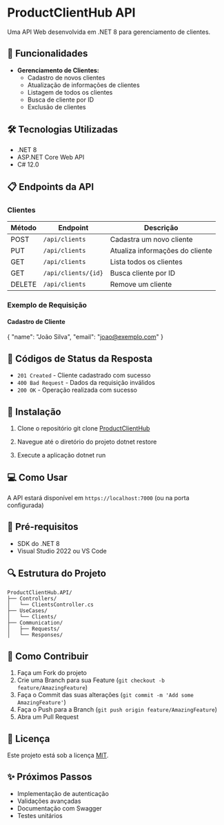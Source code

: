 # ProductClientHub API

Uma API Web desenvolvida em .NET 8 para gerenciamento de clientes.

## 🚀 Funcionalidades

- **Gerenciamento de Clientes:**
  - Cadastro de novos clientes
  - Atualização de informações de clientes
  - Listagem de todos os clientes
  - Busca de cliente por ID
  - Exclusão de clientes

## 🛠️ Tecnologias Utilizadas

- .NET 8
- ASP.NET Core Web API
- C# 12.0

## 📋 Endpoints da API

### Clientes

| Método | Endpoint | Descrição |
|--------|----------|-----------|
| POST | `/api/clients` | Cadastra um novo cliente |
| PUT | `/api/clients` | Atualiza informações do cliente |
| GET | `/api/clients` | Lista todos os clientes |
| GET | `/api/clients/{id}` | Busca cliente por ID |
| DELETE | `/api/clients` | Remove um cliente |

### Exemplo de Requisição

#### Cadastro de Cliente
{ "name": "João Silva", "email": "joao@exemplo.com" }


## 🚦 Códigos de Status da Resposta

- `201 Created` - Cliente cadastrado com sucesso
- `400 Bad Request` - Dados da requisição inválidos
- `200 OK` - Operação realizada com sucesso

## 🔧 Instalação

1. Clone o repositório
git clone [ProductClientHub](https://github.com/dmresende/ProductClientHub/)

2. Navegue até o diretório do projeto
dotnet restore

4. Execute a aplicação
 dotnet run


## 💻 Como Usar

A API estará disponível em `https://localhost:7000` (ou na porta configurada)


## 📝 Pré-requisitos

- SDK do .NET 8
- Visual Studio 2022 ou VS Code

## 🔍 Estrutura do Projeto
```
ProductClientHub.API/
├── Controllers/ 
│   └── ClientsController.cs 
├── UseCases/ 
│   └── Clients/ 
├── Communication/ 
│   ├── Requests/ 
│   └── Responses/
```


## 🤝 Como Contribuir

1. Faça um Fork do projeto
2. Crie uma Branch para sua Feature (`git checkout -b feature/AmazingFeature`)
3. Faça o Commit das suas alterações (`git commit -m 'Add some AmazingFeature'`)
4. Faça o Push para a Branch (`git push origin feature/AmazingFeature`)
5. Abra um Pull Request

## 📄 Licença

Este projeto está sob a licença [MIT](https://opensource.org/licenses/MIT).

## ✨ Próximos Passos

- Implementação de autenticação
- Validações avançadas
- Documentação com Swagger
- Testes unitários










